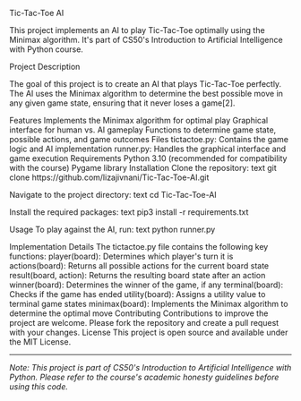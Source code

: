 Tic-Tac-Toe AI
<p>This project implements an AI to play Tic-Tac-Toe optimally using the Minimax algorithm. It's part of CS50's Introduction to Artificial Intelligence with Python course.</p>
Project Description
<p>The goal of this project is to create an AI that plays Tic-Tac-Toe perfectly. The AI uses the Minimax algorithm to determine the best possible move in any given game state, ensuring that it never loses a game[2].</p>
Features
Implements the Minimax algorithm for optimal play
Graphical interface for human vs. AI gameplay
Functions to determine game state, possible actions, and game outcomes
Files
tictactoe.py: Contains the game logic and AI implementation
runner.py: Handles the graphical interface and game execution
Requirements
Python 3.10 (recommended for compatibility with the course)
Pygame library
Installation
Clone the repository:
text
git clone https://github.com/lizajivnani/Tic-Tac-Toe-AI.git

Navigate to the project directory:
text
cd Tic-Tac-Toe-AI

Install the required packages:
text
pip3 install -r requirements.txt

Usage
To play against the AI, run:
text
python runner.py

Implementation Details
The tictactoe.py file contains the following key functions:
player(board): Determines which player's turn it is
actions(board): Returns all possible actions for the current board state
result(board, action): Returns the resulting board state after an action
winner(board): Determines the winner of the game, if any
terminal(board): Checks if the game has ended
utility(board): Assigns a utility value to terminal game states
minimax(board): Implements the Minimax algorithm to determine the optimal move
Contributing
Contributions to improve the project are welcome. Please fork the repository and create a pull request with your changes.
License
This project is open source and available under the MIT License. <hr> <p><em>Note: This project is part of CS50's Introduction to Artificial Intelligence with Python. Please refer to the course's academic honesty guidelines before using this code.</em></p>
